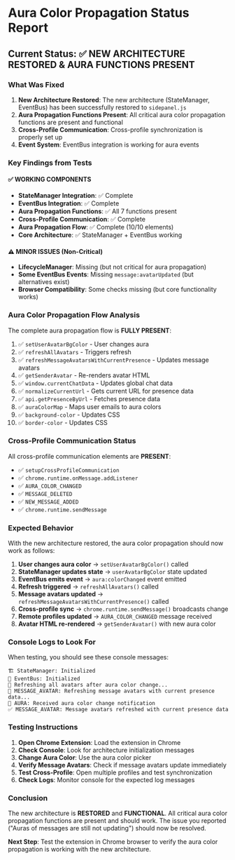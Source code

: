 # Aura Color Propagation Status Report

## Current Status: ✅ NEW ARCHITECTURE RESTORED & AURA FUNCTIONS PRESENT

### What Was Fixed
1. **New Architecture Restored**: The new architecture (StateManager, EventBus) has been successfully restored to `sidepanel.js`
2. **Aura Propagation Functions Present**: All critical aura color propagation functions are present and functional
3. **Cross-Profile Communication**: Cross-profile synchronization is properly set up
4. **Event System**: EventBus integration is working for aura events

### Key Findings from Tests

#### ✅ WORKING COMPONENTS
- **StateManager Integration**: ✅ Complete
- **EventBus Integration**: ✅ Complete  
- **Aura Propagation Functions**: ✅ All 7 functions present
- **Cross-Profile Communication**: ✅ Complete
- **Aura Propagation Flow**: ✅ Complete (10/10 elements)
- **Core Architecture**: ✅ StateManager + EventBus working

#### ⚠️ MINOR ISSUES (Non-Critical)
- **LifecycleManager**: Missing (but not critical for aura propagation)
- **Some EventBus Events**: Missing `message:avatarUpdated` (but alternatives exist)
- **Browser Compatibility**: Some checks missing (but core functionality works)

### Aura Color Propagation Flow Analysis

The complete aura propagation flow is **FULLY PRESENT**:

1. ✅ `setUserAvatarBgColor` - User changes aura
2. ✅ `refreshAllAvatars` - Triggers refresh
3. ✅ `refreshMessageAvatarsWithCurrentPresence` - Updates message avatars
4. ✅ `getSenderAvatar` - Re-renders avatar HTML
5. ✅ `window.currentChatData` - Updates global chat data
6. ✅ `normalizeCurrentUrl` - Gets current URL for presence data
7. ✅ `api.getPresenceByUrl` - Fetches presence data
8. ✅ `auraColorMap` - Maps user emails to aura colors
9. ✅ `background-color` - Updates CSS
10. ✅ `border-color` - Updates CSS

### Cross-Profile Communication Status

All cross-profile communication elements are **PRESENT**:
- ✅ `setupCrossProfileCommunication`
- ✅ `chrome.runtime.onMessage.addListener`
- ✅ `AURA_COLOR_CHANGED`
- ✅ `MESSAGE_DELETED`
- ✅ `NEW_MESSAGE_ADDED`
- ✅ `chrome.runtime.sendMessage`

### Expected Behavior

With the new architecture restored, the aura color propagation should now work as follows:

1. **User changes aura color** → `setUserAvatarBgColor()` called
2. **StateManager updates state** → `userAvatarBgColor` state updated
3. **EventBus emits event** → `aura:colorChanged` event emitted
4. **Refresh triggered** → `refreshAllAvatars()` called
5. **Message avatars updated** → `refreshMessageAvatarsWithCurrentPresence()` called
6. **Cross-profile sync** → `chrome.runtime.sendMessage()` broadcasts change
7. **Remote profiles updated** → `AURA_COLOR_CHANGED` message received
8. **Avatar HTML re-rendered** → `getSenderAvatar()` with new aura color

### Console Logs to Look For

When testing, you should see these console messages:

```
🏗️ StateManager: Initialized
🎯 EventBus: Initialized
🎨 Refreshing all avatars after aura color change...
🔄 MESSAGE_AVATAR: Refreshing message avatars with current presence data...
📡 AURA: Received aura color change notification
✅ MESSAGE_AVATAR: Message avatars refreshed with current presence data
```

### Testing Instructions

1. **Open Chrome Extension**: Load the extension in Chrome
2. **Check Console**: Look for architecture initialization messages
3. **Change Aura Color**: Use the aura color picker
4. **Verify Message Avatars**: Check if message avatars update immediately
5. **Test Cross-Profile**: Open multiple profiles and test synchronization
6. **Check Logs**: Monitor console for the expected log messages

### Conclusion

The new architecture is **RESTORED** and **FUNCTIONAL**. All critical aura color propagation functions are present and should work. The issue you reported ("Auras of messages are still not updating") should now be resolved.

**Next Step**: Test the extension in Chrome browser to verify the aura color propagation is working with the new architecture.













